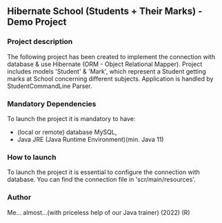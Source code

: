 ## Hibernate School (Students + Their Marks) - Demo Project

### Project description
The following project has been created to implement the connection with
database & use Hibernate (ORM - Object Relational Mapper).
Project includes models 'Student' & 'Mark', which represent a Student getting
marks at School concerning different subjects.
Application is handled by StudentCommandLine Parser.

### Mandatory Dependencies
To launch the project it is mandatory to have:
- (local or remote) database MySQL,
- Java JRE (Java Runtime Environment)(min. Java 11)

### How to launch
To launch the project it is essential to configure the connection
with database.
You can find the connection file in 'scr/main/resources'.

### Author
Me... almost...(with priceless help of our Java trainer) (2022) (R)